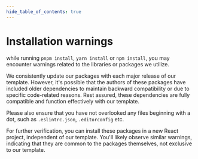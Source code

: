 ```yaml
---
hide_table_of_contents: true
---
```


# Installation warnings

while running `pnpm install`, `yarn install` or `npm install`, you may encounter warnings related to the libraries or packages we utilize.

We consistently update our packages with each major release of our template. However, it's possible that the authors of these packages have included older dependencies to maintain backward compatibility or due to specific code-related reasons. Rest assured, these dependencies are fully compatible and function effectively with our template.

Please also ensure that you have not overlooked any files beginning with a dot, such as `.eslintrc.json`, `.editorconfig` etc.

For further verification, you can install these packages in a new React project, independent of our template. You'll likely observe similar warnings, indicating that they are common to the packages themselves, not exclusive to our template.
